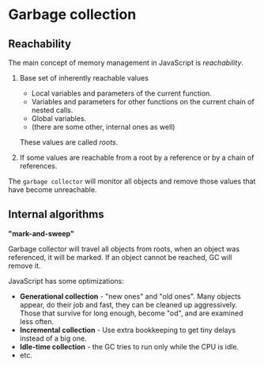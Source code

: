 # Garbage collection

## Reachability

The main concept of memory management in JavaScript is _reachability_.

1. Base set of inherently reachable values
    - Local variables and parameters of the current function.
    - Variables and parameters for other functions on the current chain of nested calls.
    - Global variables.
    - (there are some other, internal ones as well)  

    These values are called _roots_.

2. If some values are reachable from a root by a reference or by a chain of references.

The `garbage collector` will monitor all objects and remove those values that have become unreachable.

## Internal algorithms

__"mark-and-sweep"__

Garbage collector will travel all objects from roots, when an object was referenced, it will be marked. If an object cannot be reached, GC will remove it.

JavaScript has some optimizations:
- __Generational collection__ - "new ones" and "old ones". Many objects appear, do their job and fast, they can be cleaned up aggressively. Those that survive for long enough, become "od", and are examined less often.
- __Incremental collection__ - Use extra bookkeeping to get tiny delays instead of a big one.
- __Idle-time collection__ - the GC tries to run only while the CPU is idle.
- etc.